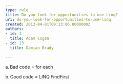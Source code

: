 ```yaml
---
type: rule
title: Do you look for opportunities to use Linq?
uri: do-you-look-for-opportunities-to-use-linq
created: 2012-04-01T09:23:06.0000000Z
authors:
- id: 1
  title: Adam Cogan
- id: 23
  title: Damian Brady

---
```




<span class='intro'> <span lang="EN-AU" style="text-indent&#58;-0.25in;">a.<span style="font-family&#58;'times new roman';font-size&#58;7pt;line-height&#58;normal;">&#160;</span></span><span lang="EN-AU" style="text-indent&#58;-0.25in;">Bad
code = for each</span><div><span lang="EN-AU" style="text-indent&#58;-0.25in;"></span><span lang="EN-AU" style="text-indent&#58;-0.25in;">b.<span style="font-family&#58;'times new roman';font-size&#58;7pt;line-height&#58;normal;">&#160;</span></span><span lang="EN-AU" style="text-indent&#58;-0.25in;">Good
code = LINQ.FindFirst&#160;</span></div> </span>




